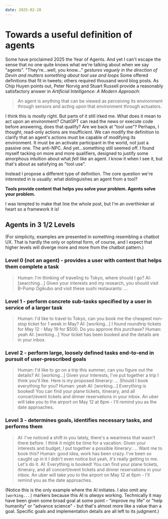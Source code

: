 ```yaml
---
date: 2025-02-28
---
```


# Towards a useful definition of agents

Some have proclaimed 2025 the Year of Agents. And yet I can't escape the sense that no one quite knows what we're talking about when we say "agents". "They're...well, you know..." *gestures vaguely in the direction of Devin and mutters something about tool use and loops* Some offered definitions that fit in tweets; others required thousand word blog posts. As Chip Huyen points out, Peter Norvig and Stuart Russell provide a reasonably satisfactory answer in *Artificial Intelligence: A Modern Approach*:

> An agent is anything that can be viewed as perceiving its environment through sensors and
acting upon that environment through actuators. 

I think this is mostly right. But parts of it still irked me. What does it mean to act upon an environment? ChatGPT can read the news or execute code before answering, does that qualify? Are we back at "tool use"? Perhaps, I thought, read-only actions are insufficient. We can modify the definition to clarify that an agent's actions must be capable of modifying its environment. It must be an activate participant in the world, not just a passive one. The anti-NPC. And yet...something still seemed off. I found myself tacking on more and more qualifiers, designed to justify some amorphous intuition about what *felt* like an agent. I know it when I see it, but that's about as satisfying as "tool use".

Instead I propose a different type of definition. The core question we're interested in is usually: what distinguishes an agent from a tool?

**Tools provide content that helps you solve your problem. Agents solve your problem.**

I was tempted to make that line the whole post, but I'm an overthinker at heart so a framework it is!

## Agents in 3 1/2 Levels

(For simplicity, examples are presented in something resembling a chatbot UX. That is hardly the only or optimal form, of course, and I expect that higher levels will diverge more and more from the chatbot pattern.)

### Level 0 (not an agent) - provides a user with content that helps them complete a task

> Human: I'm thinking of traveling to Tokyo, where should I go?
> AI: [searching...] Given your interests and my research, you should visit B-Pump Ogikubo and visit these sushi restaurants: ...

### Level 1 - perform concrete sub-tasks specified by a user in service of a larger task

> Human: I'd like to travel to Tokyo, can you book me the cheapest non-stop ticket for 1 week in May?
> AI: [working...] I found roundtrip tickets for May 12 - May 19 for $500. Do you approve this purchase?
> Human: yeah
> AI: [working...] Your ticket has been booked and the details are in your inbox.

### Level 2 - perform large, loosely defined tasks end-to-end in pursuit of user-prescribed goals

> Human: I'd like to go on a trip this summer, can you figure out the details?
> AI: [working...] Given your interests, I've put together a trip I think you'll like. Here is my proposed itinerary:
...
Should I book everything for you?
> Human: yeah
> AI: [working...] Everything is booked! You can find your plane tickets, itinerary, and all concert/event tickets and dinner reservations in your inbox. An uber will take you to the airport on May 12 at 6pm - I'll remind you as the date approaches.

### Level 3 - determines goals, identifies necessary tasks, and performs them

> AI: I've noticed a shift in you lately, there's a weariness that wasn't there before. I think it might be time for a vacation. Given your interests and budget, I put together a possible itinerary:
...
Want me to book this?
> Human: good idea, work has been crazy. I've been so caught up in it I didn't even notice but yeah, it's really getting to me. Let's do it.
> AI: Everything is booked! You can find your plane tickets, itinerary, and all concert/event tickets and dinner reservations in your inbox. An uber will take you to the airport on May 12 at 6pm - I'll remind you as the date approaches.

(Notice this is the only example where the AI initiates. I also omit any `[working...]` markers because this AI is *always* working. Technically it may have been given some broad goal at some point - "improve my life" or "help humanity" or "advance science" - but that's almost more like a value than a goal. Specific goals and implementation details are all left to its judgment.)
